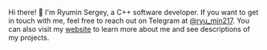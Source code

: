 Hi there! 👋 I'm Ryumin Sergey, a C++ software developer. If you want to get in touch with me, feel free to reach out on Telegram at <a href='https://t.me/ryu_min217'>@ryu_min217</a>. You can also visit my  <a href='https://ryu-min.github.io/'>website</a> to learn more about me and see descriptions of my projects.
